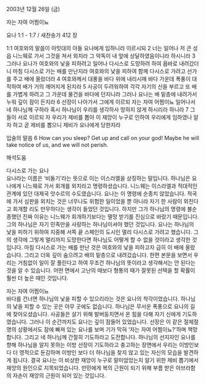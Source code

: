 2003년 12월 26일 (금)

자는 자여 어찜이뇨



요나 1:1 - 1:7 / 새찬송가 412 장


1:1 여호와의 말씀이 아밋대의 아들 요나에게 임하니라 이르시되 
2 너는 일어나 저 큰 성읍 니느웨로 가서 그것을 쳐서 외치라 그 악독이 내 앞에 상달하였음이니라 하시니라 
3 그러나 요나가 여호와의 낯을 피하려고 일어나 다시스로 도망하려 하여 욥바로 내려갔더니 마침 다시스로 가는 배를 만난지라 여호와의 낯을 피하여 함께 다시스로 가려고 선가를 주고 배에 올랐더라 
4 여호와께서 대풍을 바다 위에 내리시매 바다 가운데 폭풍이 대작하여 배가 거의 깨어지게 된지라 
5 사공이 두려워하여 각각 자기의 신을 부르고 또 배를 가볍게 하려고 그 가운데 물건을 바다에 던지니라 그러나 요나는 배 밑층에 내려가서 누워 깊이 잠이 든지라 
6 선장이 나아가서 그에게 이르되 자는 자여 어찜이뇨 일어나서 네 하나님께 구하라 혹시 하나님이 우리를 생각하사 망하지 않게 하시리라 하니라 
7 그들이 서로 이르되 자 우리가 제비를 뽑아 이 재앙이 누구로 인하여 우리에게 임하였나 알자 하고 곧 제비를 뽑으니 제비가 요나에게 당한지라 

입술의 말씀 
6 How can you sleep? Get up and call on your god! Maybe he will take notice of us, and we will not perish.

해석도움





다시스로 가는 요나  
요나라는 이름은 ‘비둘기’라는 뜻으로 이는 이스라엘을 상징하는 말입니다. 하나님은 요나에게 니느웨로 가서 회개를 외치라고 명령하셨습니다. 니느웨는 이스라엘과 적대적인 관계에 있던 대제국 앗수르의 수도였습니다. 요나는 이 명령에 순종치 않았습니다. 적국에 가서 심판을 외치는 것은 너무나도 위험한 일이었을 뿐 아니라 자기 한 사람이 외친다고 회개할 리도 만무하다는 생각이 들었던 것입니다. 하지만 그가 하나님의 명령에 불순종했던 진짜 이유는 니느웨가 회개하기보다는 멸망 받기를 진심으로 바랐기 때문입니다. 그의 하나님은 자기 민족만을 사랑하는 하나님이셔야 했던 것입니다. 요나는 하나님의 낯을 피하기 위하여 지중해 서쪽 끝 스페인의 도시인 멀리 다시스로 가려고 했습니다. 그의 생각에 그렇게 멀리까지 도망한다면 하나님도 어떻게 할 수 없을 것이라고 생각한 것입니다. 마침 다시스로 가는 배를 만난 것은 여호와의 낯을 피하고자 급히 이 배에 올랐습니다. 그리고 더욱 깊이 숨으려고 배의 밑층으로 내려갔습니다. 한편 본문을 보면서 우리는 거침없이 일이 잘 풀린다고 하여 무조건 하나님의 뜻이라고 생각해서는 안 된다는 것을 알 수 있습니다. 어떤 면에서 고난의 때보다 형통의 때가 잘못된 선택을 할 확률이 훨씬 더 높은 때인 것입니다. 

자는 자여 어찜이뇨  
바다를 건너면 하나님의 낯을 피할 수 있으리라는 것은 요나의 착각이었습니다. 하나님의 낯을 피할 수 있는 곳은 아무 곳에도 없습니다. 하나님은 무서운 폭풍으로 요나의 길에 찾아오셨습니다. 사공들은 살기 위해 발버둥치면서 온 힘을 다해 자기 신에게 기도하였습니다. 그러나 이 순간까지도 요나는 깊이 잠들어 있었습니다. 선장은 이 같은 절체절명의 상황에서도 잠에 빠져 있는 요나를 보며 기가 막혀 ‘자는 자여 어찜이뇨?’하며 책망합니다. 그리고 네 하나님께 간절히 기도하라고 도전합니다. 하나님의 선지자인 요나를 향해 하나님을 알지 못하는 이방 선장이 기도하라고 충고하는 장면에서 우리는 이방인보다 더 영적으로 둔감하며 이방인 보다 더 하나님을 찾지 않고 있는 자신의 모습을 발견하게 됩니다. 결국 요나는 이 비상한 재앙이 누구로 말미암았는지 알기 위한 제비 뽑기에서 재앙의 원인으로 지목되었습니다. 만민에게 복의 근원이 되기 위해 부름 받은 아브라함의 자손이 재앙의 근원이 되어 있는 것입니다.